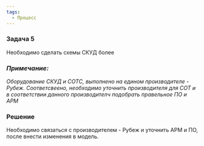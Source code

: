```yaml
---
tags:
  - Процесс
---
```

### Задача 5
Необходимо сделать схемы СКУД более 

### *Примечание:*
*Оборудование СКУД и СОТС, выполнено на едином производителе - Рубеж. Соответсвеено, необходимо уточнить производителя для СОТ и в соответствии данного производителч подобрать правельное ПО и АРМ*




### Решение
Необходимо связаться с производителем - Рубеж и уточнить АРМ и ПО, после внести изменения в модель.